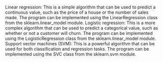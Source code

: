 Linear regression: This is a simple algorithm that can be used to predict a continuous value, such as the price of a house or the number of sales made. The program can be implemented using the LinearRegression class from the sklearn.linear_model module.
Logistic regression: This is a more complex algorithm that can be used to predict a categorical value, such as whether or not a customer will churn. The program can be implemented using the LogisticRegression class from the sklearn.linear_model module.
Support vector machines (SVM): This is a powerful algorithm that can be used for both classification and regression tasks. The program can be implemented using the SVC class from the sklearn.svm module.